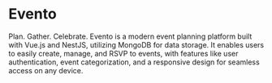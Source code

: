 # Evento
Plan. Gather. Celebrate. Evento is a modern event planning platform built with Vue.js and NestJS, utilizing MongoDB for data storage. It enables users to easily create, manage, and RSVP to events, with features like user authentication, event categorization, and a responsive design for seamless access on any device.
